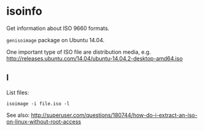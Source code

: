 # isoinfo

Get information about ISO 9660 formats.

`genisoimage` package on Ubuntu 14.04.

One important type of ISO file are distribution media, e.g. <http://releases.ubuntu.com/14.04/ubuntu-14.04.2-desktop-amd64.iso>

## l

List files:

    isoimage -i file.iso -l

See also: <http://superuser.com/questions/180744/how-do-i-extract-an-iso-on-linux-without-root-access>
